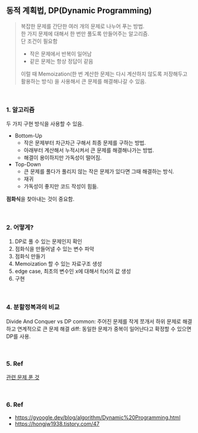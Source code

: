 ## 동적 계획법, DP(Dynamic Programming)
> 복잡한 문제를 간단한 여러 개의 문제로 나누어 푸는 방법. <br/>
> 한 가지 문제에 대해서 한 번만 풀도록 만들어주는 알고리즘. <br/>
> 단 조건이 필요함
> - 작은 문제에서 반복이 일어남
> - 같은 문제는 항상 정답이 같음
> 
> 이럴 때 Memoization(한 번 계산한 문제는 다시 계산하지 않도록 저장해두고 활용하는 방식)
> 을 사용해서 큰 문제를 해결해나갈 수 있음.


<br/>

### 1. 알고리즘
두 가지 구현 방식을 사용할 수 있음. 
- Bottom-Up
  - 작은 문제부터 차근차근 구해서 최종 문제를 구하는 방법.
  - 아래부터 계산해서 누적시켜서 큰 문제를 해결해나가는 방법.
  - 해결이 용이하지만 가독성이 떨어짐.
- Top-Down
  - 큰 문제를 풀다가 풀리지 않는 작은 문제가 있다면 그때 해결하는 방식.
  - 재귀 
  - 가독성이 좋지만 코드 작성이 힘듦.

**점화식**을 찾아내는 것이 중요함.

<br/>

### 2. 어떻게?
1. DP로 풀 수 있는 문제인지 확인 
2. 점화식을 만들어낼 수 있는 변수 파악
3. 점화식 만들기
4. Memoization 할 수 있는 자료구조 생성
5. edge case, 최초의 변수인 x에 대해서 f(x)의 값 생성 
6. 구현

<br/>

### 4. 분할정복과의 비교
Divide And Conquer vs DP
common: 주어진 문제를 작게 쪼개서 하위 문제로 해결하고 연계적으로 큰 문제 해결
diff: 동일한 문제가 중복이 일어난다고 확정할 수 있으면 DP를 사용. 

<br/>

### 5. Ref
[관련 문제 푼 것](https://github.com/eunjjungg/ProblemSolving_Study/blob/main/Baekjoon/eunjjungg/B1463.md) 

<br/>

### 6. Ref
- https://gyoogle.dev/blog/algorithm/Dynamic%20Programming.html
- https://hongjw1938.tistory.com/47